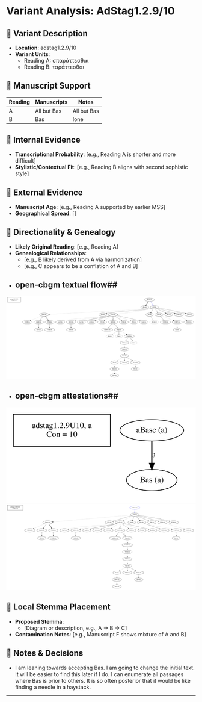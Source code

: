 # Variant Analysis: AdStag1.2.9/10

## 📌 Variant Description
- **Location**: adstag1.2.9/10
- **Variant Units**: 
  - Reading A: σπαράττεσθαι
  - Reading B: ταράττεσθαι

## 🧬 Manuscript Support
| Reading | Manuscripts | Notes |
|--------|-------------|-------|
| A      | All but Bas | All but Bas |
| B      | Bas  | lone |

## 🧠 Internal Evidence
- **Transcriptional Probability**: [e.g., Reading A is shorter and more difficult]
- **Stylistic/Contextual Fit**: [e.g., Reading B aligns with second sophistic style]

## 🧭 External Evidence
- **Manuscript Age**: [e.g., Reading A supported by earlier MSS]
- **Geographical Spread**: []

## 🔄 Directionality & Genealogy
- **Likely Original Reading**: [e.g., Reading A]
- **Genealogical Relationships**:
  - [e.g., B likely derived from A via harmonization]
  - [e.g., C appears to be a conflation of A and B]
- ## open-cbgm textual flow##
![adstag1.2.9U10](flow/adstag1.2.9U10-textual-flow.svg "adstag1.2.9U10")
- ## open-cbgm attestations##
![adstag1.2.9U10Ra](attestations/adstag1.2.9U10Ra-coherence-attestations.svg "adstag1.2.9U10Ra")
![adstag1.2.9U10Rb](attestations/adstag1.2.9U10Rb-coherence-attestations.svg "adstag1.2.9U10Rb")
## 🌿 Local Stemma Placement
- **Proposed Stemma**:
  - [Diagram or description, e.g., A → B → C]
- **Contamination Notes**: [e.g., Manuscript F shows mixture of A and B]

## 📝 Notes & Decisions
- I am leaning towards accepting Bas. I am going to change the initial text. It will be easier to find this later if I do. I can enumerate all passages where Bas is prior to others. It is so often posterior that it would be like finding a needle in a haystack.

---